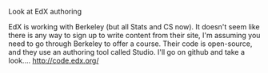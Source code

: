 Look at EdX authoring

EdX is working with Berkeley (but all Stats and CS now). It doesn't seem like there is any way to sign up to write content from their site, I'm assuming you need to go through Berkeley to offer a course. Their code is open-source, and they use an authoring tool called Studio. I'll go on github and take a look.... http://code.edx.org/
